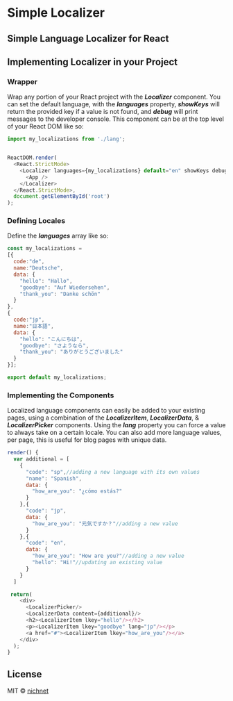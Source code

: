 # Simple Localizer


## Simple Language Localizer for React
 
## Implementing **Localizer** in your Project
 
### Wrapper
Wrap any portion of your React project with the **_Localizer_** component. You can set the default language, with the **_languages_** property, **_showKeys_** will return the provided key if a value is not found, and **_debug_** will print messages to the developer console. This component can be at the top level of your React DOM like so:
```javascript
import my_localizations from './lang';


ReactDOM.render(
  <React.StrictMode>
    <Localizer languages={my_localizations} default="en" showKeys debug>
      <App />
    </Localizer>
  </React.StrictMode>,
  document.getElementById('root')
);
```
 
### Defining Locales 
Define the **_languages_** array like so:
```javascript
const my_localizations = 
[{
  code:"de",
  name:"Deutsche",
  data: {
    "hello": "Hallo",
    "goodbye": "Auf Wiedersehen",
    "thank_you": "Danke schön"
  }
},
{
  code:"jp",
  name:"日本語",
  data: {
    "hello": "こんにちは",
    "goodbye": "さようなら",
    "thank_you": "ありがとうございました"
  }
}];

export default my_localizations;
```
 
### Implementing the Components 
Localized language components can easily be added to your existing pages, using a combination of the **_LocalizerItem_**, **_LocalizerData_**, & **_LocalizerPicker_** components. Using the **_lang_** property you can force a value to always take on a certain locale. You can also add more language values, per page, this is useful for blog pages with unique data.
```javascript
render() {
  var additional = [
    {
      "code": "sp",//adding a new language with its own values
      "name": "Spanish",
      data: {
        "how_are_you": "¿cómo estás?"
      }
    },{
      "code": "jp",
      data: {
        "how_are_you": "元気ですか？"//adding a new value
      }
    },{
      "code": "en",
      data: {
        "how_are_you": "How are you?"//adding a new value
        "hello": "Hi!"//updating an existing value
      }
    }
  ]

 return(
    <div>
      <LocalizerPicker/>
      <LocalizerData content={additional}/>
      <h2><LocalizerItem lkey="hello"/></h2>
      <p><LocalizerItem lkey="goodbye" lang="jp"/></p>
      <a href="#"><LocalizerItem lkey="how_are_you"/></a>
    </div>
  );
}
```



## License

MIT © [nichnet](https://github.com/nichnet)
